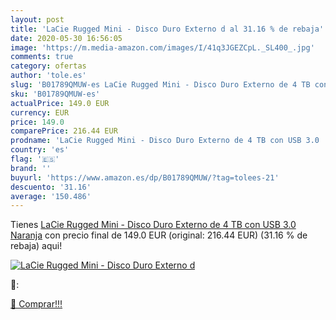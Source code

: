 ```yaml
---
layout: post
title: 'LaCie Rugged Mini - Disco Duro Externo d al 31.16 % de rebaja'
date: 2020-05-30 16:56:05
image: 'https://m.media-amazon.com/images/I/41q3JGEZCpL._SL400_.jpg'
comments: true
category: ofertas
author: 'tole.es'
slug: 'B01789QMUW-es LaCie Rugged Mini - Disco Duro Externo de 4 TB con USB 3.0...'
sku: 'B01789QMUW-es'
actualPrice: 149.0 EUR
currency: EUR
price: 149.0
comparePrice: 216.44 EUR
prodname: 'LaCie Rugged Mini - Disco Duro Externo de 4 TB con USB 3.0  Naranja'
country: 'es'
flag: '🇪🇸'
brand: ''
buyurl: 'https://www.amazon.es/dp/B01789QMUW/?tag=tolees-21'
descuento: '31.16'
average: '150.486'
---
```


Tienes [LaCie Rugged Mini - Disco Duro Externo de 4 TB con USB 3.0  Naranja](https://www.amazon.es/dp/B01789QMUW/?tag=tolees-21) con precio final de  149.0 EUR (original: 216.44 EUR) (31.16 %  de rebaja) aqui!

[![LaCie Rugged Mini - Disco Duro Externo d](https://m.media-amazon.com/images/I/41q3JGEZCpL._SL400_.jpg)](https://www.amazon.es/dp/B01789QMUW/?tag=tolees-21)

🔎:


[🛒 Comprar!!!](https://www.amazon.es/dp/B01789QMUW/?tag=tolees-21)
